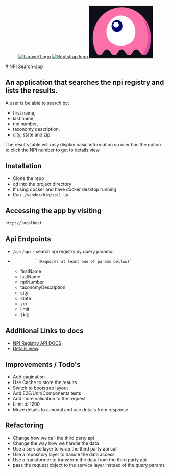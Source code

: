 <p align="center">
  <a href="https://laravel.com" target="_blank">
    <img src="https://raw.githubusercontent.com/laravel/art/master/logo-lockup/5%20SVG/2%20CMYK/1%20Full%20Color/laravel-logolockup-cmyk-red.svg" width="400" alt="Laravel Logo"></a>
  <a href="https://getbootstrap.com/">
    <img src="https://getbootstrap.com/docs/5.3/assets/brand/bootstrap-logo-shadow.png" alt="Bootstrap logo" width="200" height="165">
  </a>
  <a href="https://livewire.laravel.com/">
    <img src="/public/livewireLogo.png" alt="Livewire logo" width="200" height="165">
  </a>
  
</p>
# NPI Search-app

## An application that searches the npi registry and lists the results.

A user is be able to search by:

-   first name,
-   last name,
-   npi number,
-   taxonomy description,
-   city, state and zip.

The results table will only display basic information so user has the option to click the NPI number to get to details view.

## Installation

-   Clone the repo
-   cd into the project directory
-   If using docker and have docker desktop running
-   Run `./vendor/bin/sail up`

## Accessing the app by visiting

`http://localhost`

## Api Endpoints

-   `/api/npi` - search npi registry by query params.
-               `(Requires at least one of params bellow)`
    -   firstName
    -   lastName
    -   npiNumber
    -   taxonomyDescription
    -   city
    -   state
    -   zip
    -   limit
    -   skip

## Additional Links to docs

-   [NPI Registry API DOCS](https://npiregistry.cms.hhs.gov/api-page).
-   [Details view](https://npiregistry.cms.hhs.gov/provider-view/{npi}).

## Improvements / Todo's

-   Add pagination
-   Use Cache to store the results
-   Switch to bootstrap layout
-   Add E2E/Unit/Components tests
-   Add more validation to the request
-   Limit to 1200
-   Move details to a modal and use details from response

## Refactoring

-   Change how we call the third party api
-   Change the way how we handle the data
-   Use a service layer to wrap the third party api call
-   Use a repository layer to handle the data access
-   Use a transformer to transform the data from the third party api
-   pass the request object to the service layer instead of the query params
